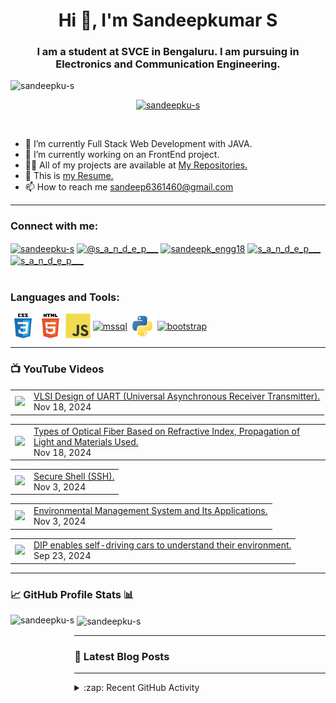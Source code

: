 <h1 align="center">Hi 👋, I'm Sandeepkumar S</h1> 

<h3 align="center">I am a student at SVCE in Bengaluru. I am pursuing in Electronics and Communication Engineering.</h3>

<p align="left"> <img src="https://komarev.com/ghpvc/?username=sandeepku-s&label=Profile%20views&color=0e75b6&style=flat" alt="sandeepku-s" /> </p>

<p align="center"> <a href="https://github.com/ryo-ma/github-profile-trophy"><img src="https://github-profile-trophy.vercel.app/?username=sandeepku-s" alt="sandeepku-s" /></a> </p>

<p align="center"> <a href="https://twitter.com/" target="blank"><img src="https://img.shields.io/twitter/follow/?logo=twitter&style=for-the-badge" alt="" /></a> </p>

- 🌱 I’m currently Full Stack Web Development with JAVA.
- 🔭 I’m currently working on an FrontEnd project.
- 👨‍💻 All of my projects are available at [My Repositories.](https://github.com/sandeepku-s?tab=repositories)
- 📝 This is [my Resume.](https://drive.google.com/file/d/1ZIy0ISNbFD6fcszg9oWzQ6iO5ohjQDnG/view?usp=drive_link)
- 📫 How to reach me [sandeep6361460@gmail.com](sandeep6361460@gmail.com)

---
### Connect with me:

<div align="left">
<a href="https://linkedin.com/in/sandeepku-s" target="blank"><img align="center" src="https://raw.githubusercontent.com/rahuldkjain/github-profile-readme-generator/master/src/images/icons/Social/linked-in-alt.svg" alt="sandeepku-s" height="30" width="40" /></a>
<a href="https://www.youtube.com/@s_a_n_d_e_p___" target="blank"><img align="center" src="https://raw.githubusercontent.com/rahuldkjain/github-profile-readme-generator/master/src/images/icons/Social/youtube.svg" alt="@s_a_n_d_e_p___" height="30" width="40" /></a>
<a href="https://www.hackerrank.com/profile/sandeep6361460" target="blank"><img align="center" src="https://raw.githubusercontent.com/rahuldkjain/github-profile-readme-generator/master/src/images/icons/Social/hackerrank.svg" alt="sandeepk_engg18" height="30" width="40" /></a>
<a href="https://instagram.com/s_a_n_d_e_p___" target="blank"><img align="center" src="https://raw.githubusercontent.com/rahuldkjain/github-profile-readme-generator/master/src/images/icons/Social/instagram.svg" alt="s_a_n_d_e_p___" height="30" width="40" /></a>
<a href="https://twitter.com/s_a_n_d_e_p___" target="blank"><img align="center" src="https://raw.githubusercontent.com/rahuldkjain/github-profile-readme-generator/master/src/images/icons/Social/twitter.svg" alt="s_a_n_d_e_p___" height="30" width="40" /></a>
</div>

<br />

### Languages and Tools:

<div align="left">
  <a href="https://www.w3schools.com/css/" target="blank"><img align="center" src="https://raw.githubusercontent.com/devicons/devicon/master/icons/css3/css3-original-wordmark.svg" alt="css3" height="40" width="40" /></a>
  <a href="https://www.w3.org/html/" target="blank"><img align="center" src="https://raw.githubusercontent.com/devicons/devicon/master/icons/html5/html5-original-wordmark.svg" alt="html5" height="40" width="40" /></a>
  <a href="https://developer.mozilla.org/en-US/docs/Web/JavaScript" target="blank"><img align="center" src="https://raw.githubusercontent.com/devicons/devicon/master/icons/javascript/javascript-original.svg" alt="javascript" height="40" width="40" /></a>
  <a href="https://www.microsoft.com/en-us/sql-server" target="blank"><img align="center" src="https://github.com/sandeepku-s/sandeepku-s/blob/main/Images/SQL%20img.png" alt="mssql" height="40" width="40" /></a>
  <a href="https://www.python.org" target="blank"><img align="center" src="https://raw.githubusercontent.com/devicons/devicon/master/icons/python/python-original.svg" alt="python" height="40" width="40" /></a>
  <a href="https://getbootstrap.com" target="blank"><img align="center" src="https://github.com/sandeepku-s/sandeepku-s/blob/main/Images/Bootstrap%20img.png" alt="bootstrap" height="40" width="40" /></a>
</div>

---

### 📺 YouTube Videos

<!-- YOUTUBE:START --><table><tr><td><a href="https://www.youtube.com/watch?v=_EyZl9yJGMQ"><img width="140px" src="https://i.ytimg.com/vi/_EyZl9yJGMQ/mqdefault.jpg"></a></td>
<td><a href="https://www.youtube.com/watch?v=_EyZl9yJGMQ">VLSI Design of UART &lpar;Universal Asynchronous Receiver Transmitter&rpar;.</a><br/>Nov 18, 2024</td></tr></table>
<table><tr><td><a href="https://www.youtube.com/watch?v=ANKlTFyJ8TE"><img width="140px" src="https://i.ytimg.com/vi/ANKlTFyJ8TE/mqdefault.jpg"></a></td>
<td><a href="https://www.youtube.com/watch?v=ANKlTFyJ8TE">Types of Optical Fiber Based on Refractive Index, Propagation of Light and Materials Used.</a><br/>Nov 18, 2024</td></tr></table>
<table><tr><td><a href="https://www.youtube.com/watch?v=beX8JteoiqM"><img width="140px" src="https://i.ytimg.com/vi/beX8JteoiqM/mqdefault.jpg"></a></td>
<td><a href="https://www.youtube.com/watch?v=beX8JteoiqM">Secure Shell &lpar;SSH&rpar;.</a><br/>Nov 3, 2024</td></tr></table>
<table><tr><td><a href="https://www.youtube.com/watch?v=NQGRMSatkh0"><img width="140px" src="https://i.ytimg.com/vi/NQGRMSatkh0/mqdefault.jpg"></a></td>
<td><a href="https://www.youtube.com/watch?v=NQGRMSatkh0">Environmental Management System and Its Applications.</a><br/>Nov 3, 2024</td></tr></table>
<table><tr><td><a href="https://www.youtube.com/watch?v=HWkXZXqfNu4"><img width="140px" src="https://i.ytimg.com/vi/HWkXZXqfNu4/mqdefault.jpg"></a></td>
<td><a href="https://www.youtube.com/watch?v=HWkXZXqfNu4">DIP enables self-driving cars to understand their environment.</a><br/>Sep 23, 2024</td></tr></table>
<!-- YOUTUBE:END -->

---

### 📈 GitHub Profile Stats 📊

  <p><img align="left" src="https://github-readme-stats.vercel.app/api/top-langs?username=sandeepku-s&show_icons=true&locale=en&layout=compact" alt="sandeepku-s" height="200" /></p>
  
  <p>&nbsp;<img align="center" src="https://github-readme-stats.vercel.app/api?username=sandeepku-s&show_icons=true&locale=en" alt="sandeepku-s" height="200" /></p>
  
---

### 📕 Latest Blog Posts

<!-- BLOG-POST-LIST:START -->
<!-- BLOG-POST-LIST:END -->

---

<details>
  <summary>:zap: Recent GitHub Activity</summary>
  
<!-- BLOG-POST-LIST:START -->
<!-- BLOG-POST-LIST:END -->

</details>
